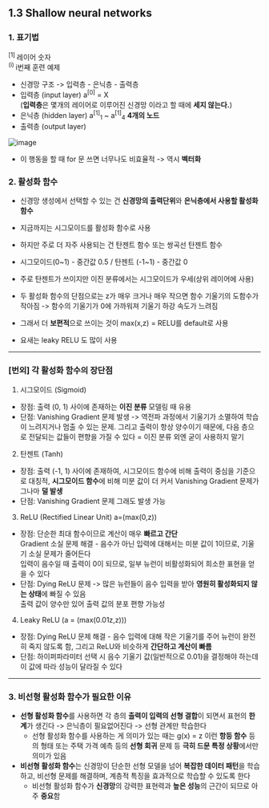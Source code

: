 ## 1.3 Shallow neural networks

### 1. 표기법

<sup> [1] </sup> 레이어 숫자  
<sup> (i) </sup> i번째 훈련 예제
- 신경망 구조 -> 입력층 - 은닉층 - 출력층
- 입력층 (input layer) a<sup>[0]</sup> = X  
  (**입력층**은 몇개의 레이어로 이루어진 신경망 이라고 할 때에 **세지 않는다.**)
- 은닉층 (hidden layer) a<sup>[1]</sup><sub>1</sub>
 ~ a<sup>[1]</sup><sub>4</sub> **4개의 노드**
- 출력층 (output layer)

![image](https://github.com/i2mmmmm/Study/assets/106386971/8de8759b-8204-4eb1-9b07-f4db0cf1fd96)

- 이 행동을 할 때 for 문 쓰면 너무나도 비효율적 -> 역시 **벡터화**

### 2. 활성화 함수 
- 신경망 생성에서 선택할 수 있는 건 **신경망의 출력단위**와 **은닉층에서 사용할 활성화 함수**
- 지금까지는 시그모이드를 활성화 함수로 사용
- 하지만 주로 더 자주 사용되는 건 탄젠트 함수 또는 쌍곡선 탄젠트 함수

- 시그모이드(0~1) - 중간값 0.5 / 탄젠트 (-1~1) - 중간값 0
- 주로 탄젠트가 쓰이지만 이진 분류에서는 시그모이드가 우세(상위 레이어에 사용)  
- 두 활성화 함수의 단점으로는 z가 매우 크거나 매우 작으면 함수 기울기의 도함수가 작아짐 -> 함수의 기울기가 0에 가까워져 기울기 하강 속도가 느려짐
- 그래서 더 **보편적**으로 쓰이는 것이 max(x,z) = RELU를 default로 사용
- 요새는 leaky RELU 도 많이 사용
 
---   

### [번외] 각 활성화 함수의 장단점

1) 시그모이드 (Sigmoid)
- 장점: 출력 (0, 1) 사이에 존재하는 **이진 분류** 모델링 때 유용
- 단점: Vanishing Gradient 문제 발생 -> 역전파 과정에서 기울기가 소멸하여 학습이 느려지거나 멈출 수 있는 문제. 그리고 출력이 항상 양수이기 때문에, 다음 층으로 전달되는 값들이 편향을 가질 수 있다 = 이진 분류 외엔 굳이 사용하지 말기
2) 탄젠트 (Tanh)
- 장점: 출력 (-1, 1) 사이에 존재하여, 시그모이드 함수에 비해 출력이 중심을 기준으로 대칭적, **시그모이드 함수**에 비해 미분 값이 더 커서 Vanishing Gradient 문제가 그나마 **덜 발생**
- 단점: Vanishing Gradient 문제 그래도 발생 가능
3) ReLU (Rectified Linear Unit) a=(max(0,z))
- 장점: 단순한 최대 함수이므로 계산이 매우 **빠르고 간단**  
  Gradient 소실 문제 해결 - 음수가 아닌 입력에 대해서는 미분 값이 1이므로, 기울기 소실 문제가 줄어든다  
  입력이 음수일 때 출력이 0이 되므로, 일부 뉴런이 비활성화되어 희소한 표현을 얻을 수 있다
- 단점: Dying ReLU 문제 -> 많은 뉴런들이 음수 입력을 받아 **영원히 활성화되지 않는 상태**에 빠질 수 있음  
  출력 값이 양수만 있어 출력 값의 분포 편향 가능성
4) Leaky ReLU (a = (max(0.01z,z)))
- 장점: Dying ReLU 문제 해결 - 음수 입력에 대해 작은 기울기를 주어 뉴런이 완전히 죽지 않도록 함, 그리고 ReLU와 비슷하게 **간단하고 계산이 빠름**
- 단점: 하이퍼파라미터 선택 시 음수 기울기 값(일반적으로 0.01)을 결정해야 하는데 이 값에 따라 성능이 달라질 수 있다

---

### 3. 비선형 활성화 함수가 필요한 이유
- **선형 활성화 함수**를 사용하면 각 층의 **출력이 입력의 선형 결합**이 되면서 표현의 **한계**가 생긴다 -> 은닉층이 필요없어진다 -> 선형 관계만 학습한다
    - 선형 활성화 함수를 사용하는 게 의미가 있는 때는 g(x) = z  이런 **항등 함수** 등의 형태 또는 주택 가격 예측 등의 **선형 회귀** 문제 등 **극히 드문 특정 상황**에서만 의미가 있음
- **비선형 활성화 함수**는 신경망이 단순한 선형 모델을 넘어 **복잡한 데이터 패턴**을 학습하고, 비선형 문제를 해결하며, 계층적 특징을 효과적으로 학습할 수 있도록 한다
  - 비선형 활성화 함수가 **신경망**의 강력한 표현력과 **높은 성능**의 근간이 되므로 아주 **중요**함
